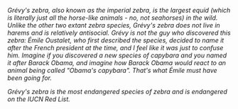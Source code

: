 *Grévy's zebra, also known as the imperial zebra, is the largest equid (which is literally just all the horse-like animals - no, not seahorses) in the wild. Unlike the other two extant zebra species, Grévy's zebra does not live in harems and is relatively antisocial. Grévy is not the guy who discovered this zebra: Émile Oustalet, who first described the species, decided to name it after the French president at the time, and I feel like it was just to confuse him. Imagine if you discovered a new species of capybara and you named it after Barack Obama, and imagine how Barack Obama would react to an animal being called "Obama's capybara". That's what Émile must have been going for.*

*Grévy's zebra is the most endangered species of zebra and is endangered on the IUCN Red List.*
